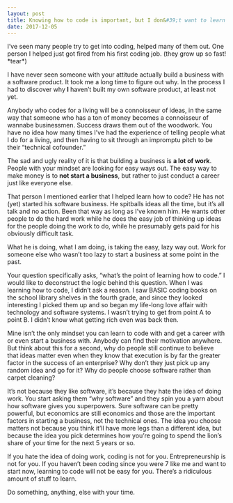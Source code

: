 ```yaml
---
layout: post
title: Knowing how to code is important, but I don&#39;t want to learn coding for the sake of learning. Also, if I want to build a technical product I may be able to find a technical co-founder. Then what are the reasons to learn coding?
date: 2017-12-05
---
```


<p>I’ve seen many people try to get into coding, helped many of them out. One person I helped just got fired from his first coding job. (they grow up so fast! *tear*)</p><p>I have never seen someone with your attitude actually build a business with a software product. It took me a long time to figure out why. In the process I had to discover why <b>I</b> haven’t built my own software product, at least not yet.</p><p>Anybody who codes for a living will be a connoisseur of ideas, in the same way that someone who has a ton of money becomes a connoisseur of wannabe businessmen. Success draws them out of the woodwork. You have no idea how many times I’ve had the experience of telling people what I do for a living, and then having to sit through an impromptu pitch to be their “technical cofounder.”</p><p>The sad and ugly reality of it is that building a business is <b>a lot of work</b>. People with your mindset are looking for easy ways out. The easy way to make money is to <b>not start a business</b>, but rather to just conduct a career just like everyone else.</p><p>That person I mentioned earlier that I helped learn how to code? He has not (yet) started his software business. He spitballs ideas all the time, but it’s all talk and no action. Been that way as long as I’ve known him. He wants other people to do the hard work while he does the easy job of thinking up ideas for the people doing the work to do, while he presumably gets paid for his obviously difficult task.</p><p>What he is doing, what I am doing, is taking the easy, lazy way out. Work for someone else who wasn’t too lazy to start a business at some point in the past.</p><p>Your question specifically asks, “what’s the point of learning how to code.” I would like to deconstruct the logic behind this question. When I was learning how to code, I didn’t ask a reason. I saw BASIC coding books on the school library shelves in the fourth grade, and since they looked interesting I picked them up and so began my life-long love affair with technology and software systems. I wasn’t trying to get from point A to point B. I didn’t know what getting rich even was back then.</p><p>Mine isn’t the only mindset you can learn to code with and get a career with or even start a business with. Anybody can find their motivation anywhere. But think about this for a second, why do people still continue to believe that ideas matter even when they know that execution is by far the greater factor in the success of an enterprise? Why don’t they just pick up any random idea and go for it? Why do people choose software rather than carpet cleaning?</p><p>It’s not because they like software, it’s because they hate the idea of doing work. You start asking them “why software” and they spin you a yarn about how software gives you superpowers. Sure software can be pretty powerful, but economics are still economics and those are the important factors in starting a business, not the technical ones. The idea you choose matters not because you think it’ll have more legs than a different idea, but because the idea you pick determines how you’re going to spend the lion’s share of your time for the next 5 years or so.</p><p>If you hate the idea of doing work, coding is not for you. Entrepreneurship is not for you. If you haven’t been coding since you were 7 like me and want to start now, learning to code will not be easy for you. There’s a ridiculous amount of stuff to learn.</p><p>Do something, anything, else with your time.</p>
